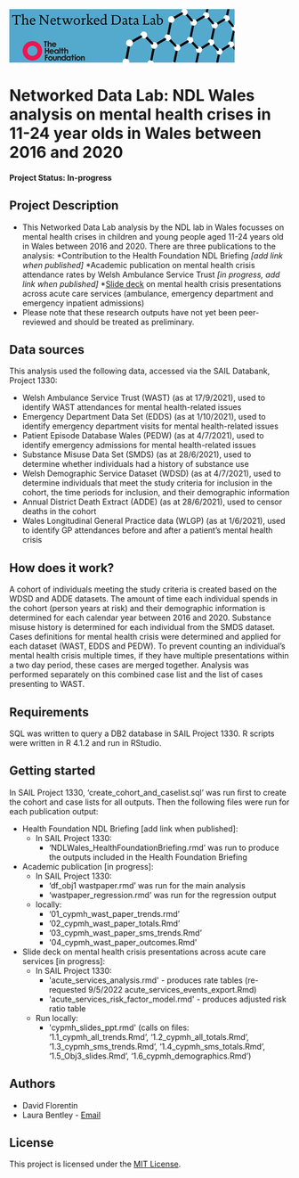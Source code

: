<img src="ndlbanner.png" width="405" height="96">

# Networked Data Lab: NDL Wales analysis on mental health crises in 11-24 year olds in Wales between 2016 and 2020

#### Project Status: In-progress

## Project Description

- This Networked Data Lab analysis by the NDL lab in Wales focusses on mental health crises in children and young people aged 11-24 years old in Wales between 2016 and 2020. There are three publications to the analysis:
  *Contribution to the Health Foundation NDL Briefing *[add link when published]*
  *Academic publication on mental health crisis attendance rates by Welsh Ambulance Service Trust *[in progress, add link when published]*
  *[Slide deck](https://github.com/HFAnalyticsLab/NDL_CYPMH_Wales/blob/main/Report/2022PHWNDLMentalHealth_final.pdfhttps://github.com/HFAnalyticsLab/NDL_CYPMH_Wales/blob/main/Report/2022PHWNDLMentalHealth_final.pdf) on mental health crisis presentations across acute care services (ambulance, emergency department and emergency inpatient admissions) 
- Please note that these research outputs have not yet been peer-reviewed and should be treated as preliminary.

## Data sources

This analysis used the following data, accessed via the SAIL Databank, Project 1330:

- Welsh Ambulance Service Trust (WAST) (as at 17/9/2021), used to identify WAST attendances for mental health-related issues
- Emergency Department Data Set (EDDS) (as at 1/10/2021), used to identify emergency department visits for mental health-related issues
- Patient Episode Database Wales (PEDW) (as at 4/7/2021), used to identify emergency admissions for mental health-related issues
- Substance Misuse Data Set (SMDS) (as at 28/6/2021), used to determine whether individuals had a history of substance use
- Welsh Demographic Service Dataset (WDSD) (as at 4/7/2021), used to determine individuals that meet the study criteria for inclusion in the cohort, the time periods for inclusion, and their demographic information
- Annual District Death Extract (ADDE) (as at 28/6/2021), used to censor deaths in the cohort
- Wales Longitudinal General Practice data (WLGP) (as at 1/6/2021), used to identify GP attendances before and after a patient’s mental health crisis


## How does it work?
A cohort of individuals meeting the study criteria is created based on the WDSD and ADDE datasets. The amount of time each individual spends in the cohort (person years at risk) and their demographic information is determined for each calendar year between 2016 and 2020. Substance misuse history is determined for each individual from the SMDS dataset.
Cases definitions for mental health crisis were determined and applied for each dataset (WAST, EDDS and PEDW). To prevent counting an individual’s mental health crisis multiple times, if they have multiple presentations within a two day period, these cases are merged together. Analysis was performed separately on this combined case list and the list of cases presenting to WAST. 


## Requirements

SQL was written to query a DB2 database in SAIL Project 1330. R scripts were written in R 4.1.2 and run in RStudio.

## Getting started

In SAIL Project 1330, ‘create_cohort_and_caselist.sql’ was run first to create the cohort and case lists for all outputs.
Then the following files were run for each publication output:
- Health Foundation NDL Briefing [add link when published]:
  * In SAIL Project 1330:
    * ‘NDLWales_HealthFoundationBriefing.rmd’ was run to produce the outputs included in the Health Foundation Briefing 
- Academic publication [in progress]:
  * In SAIL Project 1330:
    * ‘df_obj1 wastpaper.rmd’ was run for the main analysis
    * ‘wastpaper_regression.rmd’ was run for the regression output
  * locally:
    * ‘01_cypmh_wast_paper_trends.rmd’
    * ‘02_cypmh_wast_paper_totals.Rmd’
    * ‘03_cypmh_wast_paper_sms_trends.Rmd’
    * '04_cypmh_wast_paper_outcomes.Rmd'
- Slide deck on mental health crisis presentations across acute care services [in progress]:
  * In SAIL Project 1330:
    * 'acute_services_analysis.rmd' - produces rate tables (re-requested 9/5/2022 acute_services_events_export.Rmd)
    * 'acute_services_risk_factor_model.rmd' - produces adjusted risk ratio table
  * Run locally:
    * 'cypmh_slides_ppt.rmd' (calls on files: ‘1.1_cypmh_all_trends.Rmd’, ‘1.2_cypmh_all_totals.Rmd’, ‘1.3_cypmh_sms_trends.Rmd’, ‘1.4_cypmh_sms_totals.Rmd’, ‘1.5_Obj3_slides.Rmd’, ‘1.6_cypmh_demographics.Rmd’)


## Authors

- David Florentin 
- Laura Bentley - [Email](laura.bentley@wales.nhs.uk)

## License

This project is licensed under the [MIT License](https://opensource.org/licenses/MIT).
